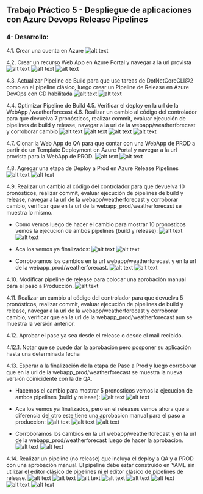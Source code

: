 ## Trabajo Práctico 5 - Despliegue de aplicaciones con Azure Devops Release Pipelines

### 4- Desarrollo:
4.1\. Crear una cuenta en Azure
![alt text](imagenes/0.png)

4.2\. Crear un recurso Web App en Azure Portal y navegar a la url provista
![alt text](imagenes/1.png)
![alt text](imagenes/2.png)
![alt text](imagenes/3.png)

4.3\. Actualizar Pipeline de Build para que use tareas de DotNetCoreCLI@2 como en el pipeline clásico, luego crear un Pipeline de Release en Azure DevOps con CD habilitada
![alt text](imagenes/4.png)
![alt text](imagenes/5.png)

4.4\. Optimizar Pipeline de Build 4.5\. Verificar el deploy en la url de la WebApp /weatherforecast
4.6\. Realizar un cambio al código del controlador para que devuelva 7 pronósticos, realizar commit, evaluar ejecución de pipelines de build y release, navegar a la url de la webapp/weatherforecast y corroborar cambio
![alt text](imagenes/6.png)
![alt text](imagenes/7.png)
![alt text](imagenes/8.png)
![alt text](imagenes/9.png)

4.7\. Clonar la Web App de QA para que contar con una WebApp de PROD a partir de un Template Deployment en Azure Portal y navegar a la url provista para la WebApp de PROD.
![alt text](imagenes/10.png)
![alt text](imagenes/11.png)

4.8\. Agregar una etapa de Deploy a Prod en Azure Release Pipelines 
![alt text](imagenes/12.png)
![alt text](imagenes/13.png)

4.9\.  Realizar un cambio al código del controlador para que devuelva 10 pronósticos, realizar commit, evaluar ejecución de pipelines de build y release, navegar a la url de la webapp/weatherforecast y corroborar cambio, verificar que en la url de la webapp_prod/weatherforecast se muestra lo mismo.

- Como vemos luego de hacer el cambio para mostrar 10 pronosticos vemos la ejecucion de ambos pipelines (build y release):
![alt text](imagenes/14.png)
![alt text](imagenes/15.png)

- Aca los vemos ya finalizados:
![alt text](imagenes/16.png)
![alt text](imagenes/17.png)

- Corroboramos los cambios en la url webapp/weatherforecast y en la url de la webapp_prod/weatherforecast.
![alt text](imagenes/18.png)
![alt text](imagenes/19.png)

4.10\. Modificar pipeline de release para colocar una aprobación manual para el paso a Producción.
![alt text](imagenes/20.png)

4.11\. Realizar un cambio al código del controlador para que devuelva 5 pronósticos, realizar commit, evaluar ejecución de pipelines de build y release, navegar a la url de la webapp/weatherforecast y corroborar cambio, verificar que en la url de la webapp_prod/weatherforecast aun se muestra la versión anterior.

4.12\. Aprobar el pase ya sea desde el release o desde el mail recibido. 

4.12.1\. Notar que se puede dar la aprobación pero posponer su aplicación hasta una determinada fecha

4.13\. Esperar a la finalización de la etapa de Pase a Prod y luego corroborar que en la url de la webapp_prod/weatherforecast se muestra la nueva versión coinicidente con la de QA.

- Hacemos el cambio para mostrar 5 pronosticos vemos la ejecucion de ambos pipelines (build y release):
![alt text](imagenes/21.png)
![alt text](imagenes/22.png)

- Aca los vemos ya finalizados, pero en el releases vemos ahora que a diferencia del otro este tiene una aprobacion manual para el paso a produccion:
![alt text](imagenes/23.png)
![alt text](imagenes/24.png)
![alt text](imagenes/25.png)

- Corroboramos los cambios en la url webapp/weatherforecast y en la url de la webapp_prod/weatherforecast luego de hacer la aprobacion.
![alt text](imagenes/26.png)
![alt text](imagenes/27.png)


4.14\. Realizar un pipeline (no release) que incluya el deploy a QA y a PROD con una aprobación manual. El pipeline debe estar construido en YAML sin utilizar el editor clásico de pipelines ni el editor clásico de pipelines de release.
![alt text](imagenes/28.png)
![alt text](imagenes/30.png)
![alt text](imagenes/29.png)
![alt text](imagenes/31.png)
![alt text](imagenes/32.png)
![alt text](imagenes/33.png)
![alt text](imagenes/34.png)
![alt text](imagenes/35.png)


